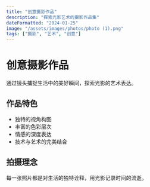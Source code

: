 ```yaml
---
title: "创意摄影作品"
description: "探索光影艺术的摄影作品集"
dateFormatted: "2024-01-25"
image: "/assets/images/photos/photo (1).png"
tags: ["摄影", "艺术", "创意"]
---
```


# 创意摄影作品

通过镜头捕捉生活中的美好瞬间，探索光影的艺术表达。

## 作品特色

- 独特的视角构图
- 丰富的色彩层次
- 情感的深度表达
- 技术与艺术的完美结合

## 拍摄理念

每一张照片都是对生活的独特诠释，用光影记录时间的流逝。